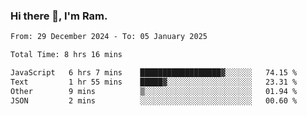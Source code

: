 ### Hi there 👋, I'm Ram.

<!--START_SECTION:waka-->

```txt
From: 29 December 2024 - To: 05 January 2025

Total Time: 8 hrs 16 mins

JavaScript   6 hrs 7 mins    ██████████████████▓░░░░░░   74.15 %
Text         1 hr 55 mins    █████▓░░░░░░░░░░░░░░░░░░░   23.31 %
Other        9 mins          ▒░░░░░░░░░░░░░░░░░░░░░░░░   01.94 %
JSON         2 mins          ░░░░░░░░░░░░░░░░░░░░░░░░░   00.60 %
```

<!--END_SECTION:waka-->
